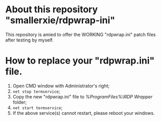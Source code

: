 # About this repository "smallerxie/rdpwrap-ini"
This repository is amied to offer the WORKING "rdpwrap.ini" patch files after testing by myself.

# How to replace your "rdpwrap.ini" file.
1. Open CMD window with Administrator's right; 
2. `net stop termservice`; 
3. Copy the new "rdpwrap.ini" file to *%ProgramFiles%\RDP Wrapper* folder; 
4. `net start termservice`; 
5. If the above service(s) cannot restart, please reboot your windows.

